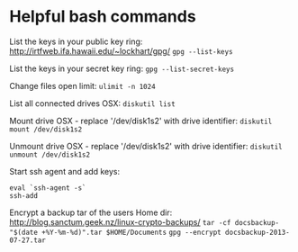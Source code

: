 # Helpful bash commands

List the keys in your public key ring:
http://irtfweb.ifa.hawaii.edu/~lockhart/gpg/
`gpg --list-keys`

List the keys in your secret key ring:
`gpg --list-secret-keys`

Change files open limit:
`ulimit -n 1024`

List all connected drives OSX:
`diskutil list`

Mount drive OSX - replace '/dev/disk1s2' with drive identifier:
`diskutil mount /dev/disk1s2`

Unmount drive OSX - replace '/dev/disk1s2' with drive identifier:
`diskutil unmount /dev/disk1s2`

Start ssh agent and add keys:
```
eval `ssh-agent -s`
ssh-add
```

Encrypt a backup tar of the users Home dir:
http://blog.sanctum.geek.nz/linux-crypto-backups/
`tar -cf docsbackup-"$(date +%Y-%m-%d)".tar $HOME/Documents`
`gpg --encrypt docsbackup-2013-07-27.tar`
